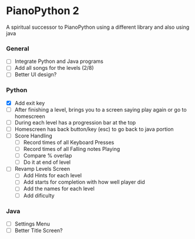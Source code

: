 # PianoPython 2
A spiritual successor to PianoPython using a different library and also using java

### General
- [ ] Integrate Python and Java programs
- [ ] Add all songs for the levels (2/8)  
- [ ] Better UI design?
### Python
- [x] Add exit key
- [ ] After finishing a level, brings you to a screen saying play again or go to homescreen
- [ ] During each level has a progression bar at the top
- [ ] Homescreen has back button/key (esc) to go back to java portion
- [ ] Score Handling
    - [ ] Record times of all Keyboard Presses
    - [ ] Record times of all Falling notes Playing
    - [ ] Compare % overlap
    - [ ] Do it at end of level
- [ ] Revamp Levels Screen
    - [ ] Add Hints for each level
    - [ ] Add starts for completion with how well player did
    - [ ] Add the names for each level
    - [ ] Add dificulty

### Java
- [ ] Settings Menu
- [ ] Better Title Screen?  
